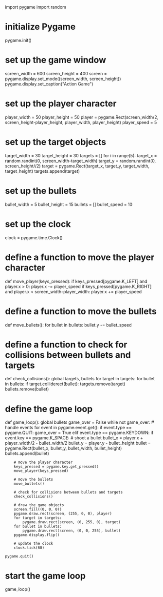 import pygame
import random

# initialize Pygame
pygame.init()

# set up the game window
screen_width = 600
screen_height = 400
screen = pygame.display.set_mode((screen_width, screen_height))
pygame.display.set_caption("Action Game")

# set up the player character
player_width = 50
player_height = 50
player = pygame.Rect(screen_width/2, screen_height-player_height, player_width, player_height)
player_speed = 5

# set up the target objects
target_width = 30
target_height = 30
targets = []
for i in range(5):
    target_x = random.randint(0, screen_width-target_width)
    target_y = random.randint(0, screen_height//2)
    target = pygame.Rect(target_x, target_y, target_width, target_height)
    targets.append(target)

# set up the bullets
bullet_width = 5
bullet_height = 15
bullets = []
bullet_speed = 10

# set up the clock
clock = pygame.time.Clock()

# define a function to move the player character
def move_player(keys_pressed):
    if keys_pressed[pygame.K_LEFT] and player.x > 0:
        player.x -= player_speed
    if keys_pressed[pygame.K_RIGHT] and player.x < screen_width-player_width:
        player.x += player_speed

# define a function to move the bullets
def move_bullets():
    for bullet in bullets:
        bullet.y -= bullet_speed

# define a function to check for collisions between bullets and targets
def check_collisions():
    global targets, bullets
    for target in targets:
        for bullet in bullets:
            if target.colliderect(bullet):
                targets.remove(target)
                bullets.remove(bullet)

# define the game loop
def game_loop():
    global bullets
    game_over = False
    while not game_over:
        # handle events
        for event in pygame.event.get():
            if event.type == pygame.QUIT:
                game_over = True
            elif event.type == pygame.KEYDOWN:
                if event.key == pygame.K_SPACE:
                    # shoot a bullet
                    bullet_x = player.x + player_width/2 - bullet_width/2
                    bullet_y = player.y - bullet_height
                    bullet = pygame.Rect(bullet_x, bullet_y, bullet_width, bullet_height)
                    bullets.append(bullet)

        # move the player character
        keys_pressed = pygame.key.get_pressed()
        move_player(keys_pressed)

        # move the bullets
        move_bullets()

        # check for collisions between bullets and targets
        check_collisions()

        # draw the game objects
        screen.fill((0, 0, 0))
        pygame.draw.rect(screen, (255, 0, 0), player)
        for target in targets:
            pygame.draw.rect(screen, (0, 255, 0), target)
        for bullet in bullets:
            pygame.draw.rect(screen, (0, 0, 255), bullet)
        pygame.display.flip()

        # update the clock
        clock.tick(60)

    pygame.quit()

# start the game loop
game_loop()

